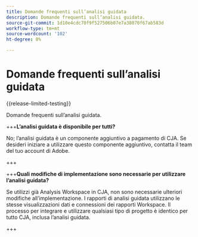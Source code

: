 ```yaml
---
title: Domande frequenti sull’analisi guidata
description: Domande frequenti sull’analisi guidata.
source-git-commit: 1d10e4cdc70f9f527506b07e7a38070f67ab583d
workflow-type: tm+mt
source-wordcount: '102'
ht-degree: 0%

---
```


# Domande frequenti sull’analisi guidata

{{release-limited-testing}}

Domande frequenti sull’analisi guidata.

+++**L’analisi guidata è disponibile per tutti?**

No; l’analisi guidata è un componente aggiuntivo a pagamento di CJA. Se desideri iniziare a utilizzare questo componente aggiuntivo, contatta il team del tuo account di Adobe.

+++

+++**Quali modifiche di implementazione sono necessarie per utilizzare l’analisi guidata?**

Se utilizzi già Analysis Workspace in CJA, non sono necessarie ulteriori modifiche all’implementazione. I rapporti di analisi guidata utilizzano le stesse visualizzazioni dati e connessioni dei rapporti Workspace. Il processo per integrare e utilizzare qualsiasi tipo di progetto è identico per tutto CJA, inclusa l’analisi guidata.

+++
